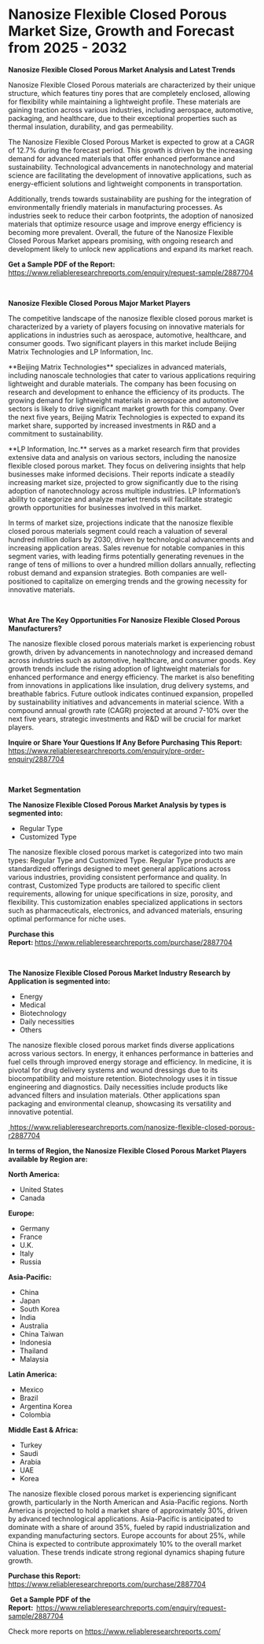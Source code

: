 <p><h1>Nanosize Flexible Closed Porous Market Size, Growth and Forecast from 2025 - 2032</h1></p><p><strong>Nanosize Flexible Closed Porous Market Analysis and Latest Trends</strong></p>
<p><p>Nanosize Flexible Closed Porous materials are characterized by their unique structure, which features tiny pores that are completely enclosed, allowing for flexibility while maintaining a lightweight profile. These materials are gaining traction across various industries, including aerospace, automotive, packaging, and healthcare, due to their exceptional properties such as thermal insulation, durability, and gas permeability.</p><p>The Nanosize Flexible Closed Porous Market is expected to grow at a CAGR of 12.7% during the forecast period. This growth is driven by the increasing demand for advanced materials that offer enhanced performance and sustainability. Technological advancements in nanotechnology and material science are facilitating the development of innovative applications, such as energy-efficient solutions and lightweight components in transportation.</p><p>Additionally, trends towards sustainability are pushing for the integration of environmentally friendly materials in manufacturing processes. As industries seek to reduce their carbon footprints, the adoption of nanosized materials that optimize resource usage and improve energy efficiency is becoming more prevalent. Overall, the future of the Nanosize Flexible Closed Porous Market appears promising, with ongoing research and development likely to unlock new applications and expand its market reach.</p></p>
<p><strong>Get a Sample PDF of the Report:&nbsp;</strong> <a href="https://www.reliableresearchreports.com/enquiry/request-sample/2887704?utm_campaign=2255&utm_medium=2&utm_source=Github&utm_content=ia&utm_term=14032025&utm_id=nanosize-flexible-closed-porous">https://www.reliableresearchreports.com/enquiry/request-sample/2887704</a></p>
<p>&nbsp;</p>
<p><strong>Nanosize Flexible Closed Porous Major Market Players</strong></p>
<p><p>The competitive landscape of the nanosize flexible closed porous market is characterized by a variety of players focusing on innovative materials for applications in industries such as aerospace, automotive, healthcare, and consumer goods. Two significant players in this market include Beijing Matrix Technologies and LP Information, Inc.</p><p>**Beijing Matrix Technologies** specializes in advanced materials, including nanoscale technologies that cater to various applications requiring lightweight and durable materials. The company has been focusing on research and development to enhance the efficiency of its products. The growing demand for lightweight materials in aerospace and automotive sectors is likely to drive significant market growth for this company. Over the next five years, Beijing Matrix Technologies is expected to expand its market share, supported by increased investments in R&D and a commitment to sustainability.</p><p>**LP Information, Inc.** serves as a market research firm that provides extensive data and analysis on various sectors, including the nanosize flexible closed porous market. They focus on delivering insights that help businesses make informed decisions. Their reports indicate a steadily increasing market size, projected to grow significantly due to the rising adoption of nanotechnology across multiple industries. LP Information’s ability to categorize and analyze market trends will facilitate strategic growth opportunities for businesses involved in this market.</p><p>In terms of market size, projections indicate that the nanosize flexible closed porous materials segment could reach a valuation of several hundred million dollars by 2030, driven by technological advancements and increasing application areas. Sales revenue for notable companies in this segment varies, with leading firms potentially generating revenues in the range of tens of millions to over a hundred million dollars annually, reflecting robust demand and expansion strategies. Both companies are well-positioned to capitalize on emerging trends and the growing necessity for innovative materials.</p></p>
<p>&nbsp;</p>
<p><strong>What Are The Key Opportunities For Nanosize Flexible Closed Porous Manufacturers?</strong></p>
<p><p>The nanosize flexible closed porous materials market is experiencing robust growth, driven by advancements in nanotechnology and increased demand across industries such as automotive, healthcare, and consumer goods. Key growth trends include the rising adoption of lightweight materials for enhanced performance and energy efficiency. The market is also benefiting from innovations in applications like insulation, drug delivery systems, and breathable fabrics. Future outlook indicates continued expansion, propelled by sustainability initiatives and advancements in material science. With a compound annual growth rate (CAGR) projected at around 7-10% over the next five years, strategic investments and R&D will be crucial for market players.</p></p>
<p><strong>Inquire or Share Your Questions If Any Before Purchasing This Report:</strong> <a href="https://www.reliableresearchreports.com/enquiry/pre-order-enquiry/2887704?utm_campaign=2255&utm_medium=2&utm_source=Github&utm_content=ia&utm_term=14032025&utm_id=nanosize-flexible-closed-porous">https://www.reliableresearchreports.com/enquiry/pre-order-enquiry/2887704</a></p>
<p>&nbsp;</p>
<p><strong>Market Segmentation</strong></p>
<p><strong>The Nanosize Flexible Closed Porous Market Analysis by types is segmented into:</strong></p>
<p><ul><li>Regular Type</li><li>Customized Type</li></ul></p>
<p><p>The nanosize flexible closed porous market is categorized into two main types: Regular Type and Customized Type. Regular Type products are standardized offerings designed to meet general applications across various industries, providing consistent performance and quality. In contrast, Customized Type products are tailored to specific client requirements, allowing for unique specifications in size, porosity, and flexibility. This customization enables specialized applications in sectors such as pharmaceuticals, electronics, and advanced materials, ensuring optimal performance for niche uses.</p></p>
<p><strong>Purchase this Report:&nbsp;</strong><a href="https://www.reliableresearchreports.com/purchase/2887704?utm_campaign=2255&utm_medium=2&utm_source=Github&utm_content=ia&utm_term=14032025&utm_id=nanosize-flexible-closed-porous">https://www.reliableresearchreports.com/purchase/2887704</a></p>
<p>&nbsp;</p>
<p><strong>The Nanosize Flexible Closed Porous Market Industry Research by Application is segmented into:</strong></p>
<p><ul><li>Energy</li><li>Medical</li><li>Biotechnology</li><li>Daily necessities</li><li>Others</li></ul></p>
<p><p>The nanosize flexible closed porous market finds diverse applications across various sectors. In energy, it enhances performance in batteries and fuel cells through improved energy storage and efficiency. In medicine, it is pivotal for drug delivery systems and wound dressings due to its biocompatibility and moisture retention. Biotechnology uses it in tissue engineering and diagnostics. Daily necessities include products like advanced filters and insulation materials. Other applications span packaging and environmental cleanup, showcasing its versatility and innovative potential.</p></p>
<p><a href="https://www.reliableresearchreports.com/nanosize-flexible-closed-porous-r2887704?utm_campaign=2255&utm_medium=2&utm_source=Github&utm_content=ia&utm_term=14032025&utm_id=nanosize-flexible-closed-porous">&nbsp;https://www.reliableresearchreports.com/nanosize-flexible-closed-porous-r2887704</a></p>
<p><strong>In terms of Region, the Nanosize Flexible Closed Porous Market Players available by Region are:</strong></p>
<p>
    <p> <strong> North America: </strong>
        <ul>
            <li>United States</li>
            <li>Canada</li>
        </ul>
        </p> 
    <p> <strong> Europe: </strong>
        <ul>
            <li>Germany</li>
            <li>France</li>
            <li>U.K.</li>
            <li>Italy</li>
            <li>Russia</li>
        </ul>
        </p> 
    <p> <strong> Asia-Pacific: </strong>
        <ul>
            <li>China</li>
            <li>Japan</li>
            <li>South Korea</li>
            <li>India</li>
            <li>Australia</li>
            <li>China Taiwan</li>
            <li>Indonesia</li>
            <li>Thailand</li>
            <li>Malaysia</li>
        </ul>
        </p> 
    <p> <strong> Latin America: </strong>
        <ul>
            <li>Mexico</li>
            <li>Brazil</li>
            <li>Argentina Korea</li>
            <li>Colombia</li>
        </ul>
        </p> 
    <p> <strong> Middle East & Africa: </strong>
        <ul>
            <li>Turkey</li>
            <li>Saudi</li>
            <li>Arabia</li>
            <li>UAE</li>
            <li>Korea</li>
        </ul>
    </p>
    </p>
<p><p>The nanosize flexible closed porous market is experiencing significant growth, particularly in the North American and Asia-Pacific regions. North America is projected to hold a market share of approximately 30%, driven by advanced technological applications. Asia-Pacific is anticipated to dominate with a share of around 35%, fueled by rapid industrialization and expanding manufacturing sectors. Europe accounts for about 25%, while China is expected to contribute approximately 10% to the overall market valuation. These trends indicate strong regional dynamics shaping future growth.</p></p>
<p><strong>Purchase this Report: </strong><a href="https://www.reliableresearchreports.com/purchase/2887704?utm_campaign=2255&utm_medium=2&utm_source=Github&utm_content=ia&utm_term=14032025&utm_id=nanosize-flexible-closed-porous">https://www.reliableresearchreports.com/purchase/2887704</a></p>
<p>&nbsp;<strong>Get a Sample PDF of the Report:&nbsp;&nbsp;</strong><a href="https://www.reliableresearchreports.com/enquiry/request-sample/2887704?utm_campaign=2255&utm_medium=2&utm_source=Github&utm_content=ia&utm_term=14032025&utm_id=nanosize-flexible-closed-porous">https://www.reliableresearchreports.com/enquiry/request-sample/2887704</a></p>
<p><strong></strong></p>
<p>Check more reports on <a href="https://www.reliableresearchreports.com/?utm_campaign=2255&utm_medium=2&utm_source=Github&utm_content=ia&utm_term=14032025&utm_id=nanosize-flexible-closed-porous">https://www.reliableresearchreports.com/</a></p>